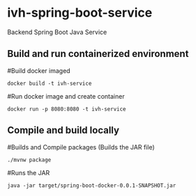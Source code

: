 # ivh-spring-boot-service
Backend Spring Boot Java Service

## Build and run containerized environment
#Build docker imaged
```
docker build -t ivh-service 
```
#Run docker image and create container
```
docker run -p 8080:8080 -t ivh-service
```

## Compile and build locally
#Builds and Compile packages (Builds the JAR file)
```
./mvnw package
```

#Runs the JAR
```
java -jar target/spring-boot-docker-0.0.1-SNAPSHOT.jar
```